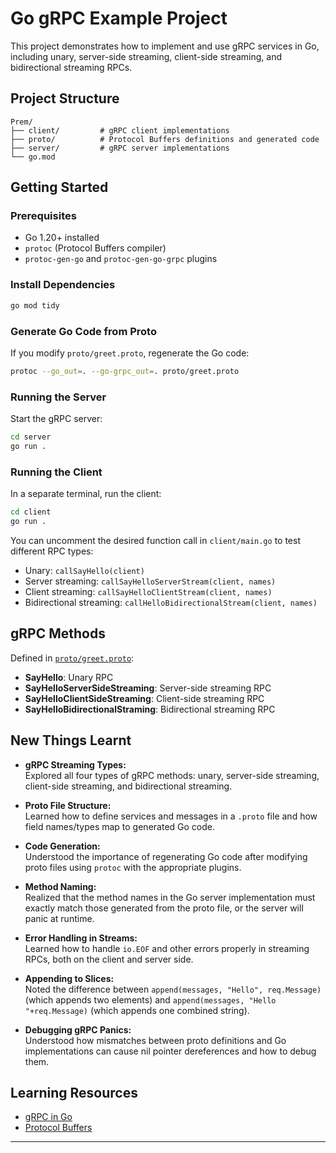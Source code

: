 # Go gRPC Example Project

This project demonstrates how to implement and use gRPC services in Go, including unary, server-side streaming, client-side streaming, and bidirectional streaming RPCs.

## Project Structure

```
Prem/
├── client/         # gRPC client implementations
├── proto/          # Protocol Buffers definitions and generated code
├── server/         # gRPC server implementations
└── go.mod
```

## Getting Started

### Prerequisites

- Go 1.20+ installed
- `protoc` (Protocol Buffers compiler)
- `protoc-gen-go` and `protoc-gen-go-grpc` plugins

### Install Dependencies

```sh
go mod tidy
```

### Generate Go Code from Proto

If you modify `proto/greet.proto`, regenerate the Go code:

```sh
protoc --go_out=. --go-grpc_out=. proto/greet.proto
```

### Running the Server

Start the gRPC server:

```sh
cd server
go run .
```

### Running the Client

In a separate terminal, run the client:

```sh
cd client
go run .
```

You can uncomment the desired function call in `client/main.go` to test different RPC types:
- Unary: `callSayHello(client)`
- Server streaming: `callSayHelloServerStream(client, names)`
- Client streaming: `callSayHelloClientStream(client, names)`
- Bidirectional streaming: `callHelloBidirectionalStream(client, names)`

## gRPC Methods

Defined in [`proto/greet.proto`](proto/greet.proto):

- **SayHello**: Unary RPC
- **SayHelloServerSideStreaming**: Server-side streaming RPC
- **SayHelloClientSideStreaming**: Client-side streaming RPC
- **SayHelloBidirectionalStraming**: Bidirectional streaming RPC


## New Things Learnt

- **gRPC Streaming Types:**  
  Explored all four types of gRPC methods: unary, server-side streaming, client-side streaming, and bidirectional streaming.

- **Proto File Structure:**  
  Learned how to define services and messages in a `.proto` file and how field names/types map to generated Go code.

- **Code Generation:**  
  Understood the importance of regenerating Go code after modifying proto files using `protoc` with the appropriate plugins.

- **Method Naming:**  
  Realized that the method names in the Go server implementation must exactly match those generated from the proto file, or the server will panic at runtime.

- **Error Handling in Streams:**  
  Learned how to handle `io.EOF` and other errors properly in streaming RPCs, both on the client and server side.

- **Appending to Slices:**  
  Noted the difference between `append(messages, "Hello", req.Message)` (which appends two elements) and `append(messages, "Hello "+req.Message)` (which appends one combined string).

- **Debugging gRPC Panics:**  
  Understood how mismatches between proto definitions and Go implementations can cause nil pointer dereferences and how to debug them.


## Learning Resources

- [gRPC in Go](https://grpc.io/docs/languages/go/)
- [Protocol Buffers](https://developers.google.com/protocol-buffers)

---